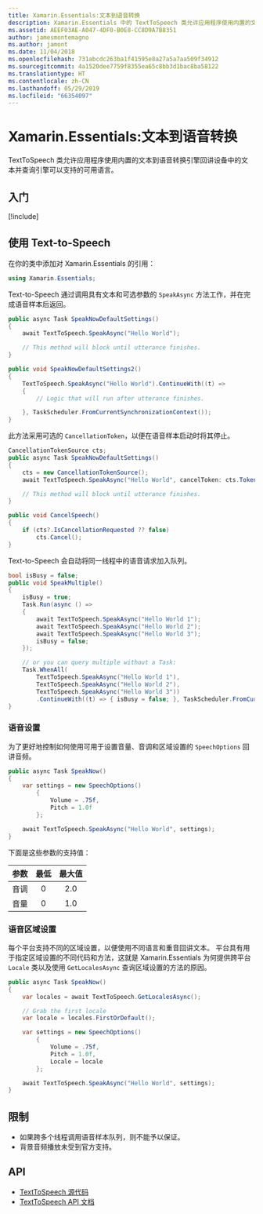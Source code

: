 ```yaml
---
title: Xamarin.Essentials:文本到语音转换
description: Xamarin.Essentials 中的 TextToSpeech 类允许应用程序使用内置的文本到语音转换引擎回讲设备中的文本并查询引擎可以支持的可用语言。
ms.assetid: AEEF03AE-A047-4DF0-B0E8-CC8D9A7B8351
author: jamesmontemagno
ms.author: jamont
ms.date: 11/04/2018
ms.openlocfilehash: 731abcdc263ba1f41595e8a27a5a7aa509f34912
ms.sourcegitcommit: 4a1520dee7759f8355ea65c8bb3d1bac8ba58122
ms.translationtype: HT
ms.contentlocale: zh-CN
ms.lasthandoff: 05/29/2019
ms.locfileid: "66354097"
---
```

# <a name="xamarinessentials-text-to-speech"></a>Xamarin.Essentials:文本到语音转换

 TextToSpeech 类允许应用程序使用内置的文本到语音转换引擎回讲设备中的文本并查询引擎可以支持的可用语言。

## <a name="get-started"></a>入门

[!include[](~/essentials/includes/get-started.md)]

## <a name="using-text-to-speech"></a>使用 Text-to-Speech

在你的类中添加对 Xamarin.Essentials 的引用：

```csharp
using Xamarin.Essentials;
```

Text-to-Speech 通过调用具有文本和可选参数的 `SpeakAsync` 方法工作，并在完成语音样本后返回。

```csharp
public async Task SpeakNowDefaultSettings()
{
    await TextToSpeech.SpeakAsync("Hello World");

    // This method will block until utterance finishes.
}

public void SpeakNowDefaultSettings2()
{
    TextToSpeech.SpeakAsync("Hello World").ContinueWith((t) =>
    {
        // Logic that will run after utterance finishes.

    }, TaskScheduler.FromCurrentSynchronizationContext());
}
```

此方法采用可选的 `CancellationToken`，以便在语音样本启动时将其停止。

```csharp
CancellationTokenSource cts;
public async Task SpeakNowDefaultSettings()
{
    cts = new CancellationTokenSource();
    await TextToSpeech.SpeakAsync("Hello World", cancelToken: cts.Token);

    // This method will block until utterance finishes.
}

public void CancelSpeech()
{
    if (cts?.IsCancellationRequested ?? false)
        cts.Cancel();
}
```

Text-to-Speech 会自动将同一线程中的语音请求加入队列。

```csharp
bool isBusy = false;
public void SpeakMultiple()
{
    isBusy = true;
    Task.Run(async () =>
    {
        await TextToSpeech.SpeakAsync("Hello World 1");
        await TextToSpeech.SpeakAsync("Hello World 2");
        await TextToSpeech.SpeakAsync("Hello World 3");
        isBusy = false;
    });

    // or you can query multiple without a Task:
    Task.WhenAll(
        TextToSpeech.SpeakAsync("Hello World 1"),
        TextToSpeech.SpeakAsync("Hello World 2"),
        TextToSpeech.SpeakAsync("Hello World 3"))
        .ContinueWith((t) => { isBusy = false; }, TaskScheduler.FromCurrentSynchronizationContext());
}
```

### <a name="speech-settings"></a>语音设置

为了更好地控制如何使用可用于设置音量、音调和区域设置的 `SpeechOptions` 回讲音频。

```csharp
public async Task SpeakNow()
{
    var settings = new SpeechOptions()
        {
            Volume = .75f,
            Pitch = 1.0f
        };

    await TextToSpeech.SpeakAsync("Hello World", settings);
}
```

下面是这些参数的支持值：

| 参数 | 最低 | 最大值 |
| --- | :---: | :---: |
| 音调 | 0 | 2.0 |
| 音量 | 0 | 1.0 |

### <a name="speech-locales"></a>语音区域设置

每个平台支持不同的区域设置，以便使用不同语言和重音回讲文本。 平台具有用于指定区域设置的不同代码和方法，这就是 Xamarin.Essentials 为何提供跨平台 `Locale` 类以及使用 `GetLocalesAsync` 查询区域设置的方法的原因。

```csharp
public async Task SpeakNow()
{
    var locales = await TextToSpeech.GetLocalesAsync();

    // Grab the first locale
    var locale = locales.FirstOrDefault();

    var settings = new SpeechOptions()
        {
            Volume = .75f,
            Pitch = 1.0f,
            Locale = locale
        };

    await TextToSpeech.SpeakAsync("Hello World", settings);
}
```

## <a name="limitations"></a>限制

- 如果跨多个线程调用语音样本队列，则不能予以保证。
- 背景音频播放未受到官方支持。

## <a name="api"></a>API

- [TextToSpeech 源代码](https://github.com/xamarin/Essentials/tree/master/Xamarin.Essentials/TextToSpeech)
- [TextToSpeech API 文档](xref:Xamarin.Essentials.TextToSpeech)
